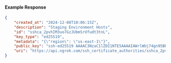<!-- Code generated for API Clients. DO NOT EDIT. -->

#### Example Response

```json
{
	"created_at": "2024-12-08T10:06:15Z",
	"description": "Staging Environment Hosts",
	"id": "sshca_2pvhIM3uo7GzJUbmSrUfudt3tnL",
	"key_type": "ed25519",
	"metadata": "{\"region\": \"us-east-1\"}",
	"public_key": "ssh-ed25519 AAAAC3NzaC1lZDI1NTE5AAAAIAWrlWUj74gn95BP/ZCDY8uF9Aj071kqaXKmIIN2lv2M",
	"uri": "https://api.ngrok.com/ssh_certificate_authorities/sshca_2pvhIM3uo7GzJUbmSrUfudt3tnL"
}
```
